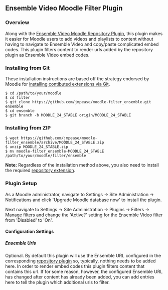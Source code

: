 ## Ensemble Video Moodle Filter Plugin

### Overview

Along with the [Ensemble Video Moodle Repository Plugin](https://github.com/jmpease/moodle-repository_ensemble), this plugin
makes it easier for Moodle users to add videos and playlists to content without
having to navigate to Ensemble Video and copy/paste complicated embed codes.  This
plugin filters content to render urls added by the repository plugin as Ensemble Video
embed codes.

### Installing from Git

These installation instructions are based off the strategy endorsed by Moodle
for [installing contibuted extensions via Git](http://docs.moodle.org/24/en/Git_for_Administrators#Installing_a_contributed_extension_from_its_Git_repository).

    $ cd /path/to/your/moodle
    $ cd filter
    $ git clone https://github.com/jmpease/moodle-filter_ensemble.git ensemble
    $ cd ensemble
    $ git branch -b MOODLE_24_STABLE origin/MOODLE_24_STABLE


### Installing from ZIP

    $ wget https://github.com/jmpease/moodle-filter_ensemble/archive/MOODLE_24_STABLE.zip
    $ unzip MOODLE_24_STABLE.zip
    $ mv moodle-filter_ensemble-MOODLE_24_STABLE /path/to/your/moodle/filter/ensemble


**Note:** Regardless of the installation method above, you also need to install the required [repository extension](https://github.com/jmpease/moodle-repository_ensemble).


### Plugin Setup

As a Moodle administrator, navigate to Settings -> Site Administration -> Notifications
and click 'Upgrade Moodle database now' to install the plugin.

Next navigate to Settings -> Site Administration -> Plugins -> Filters -> Manage filters
and change the 'Active?' setting for the Ensemble Video filter from 'Disabled' to 'On'.

#### Configuration Settings

##### Ensemble Urls

Optional.  By default this plugin will use the Ensemble URL configured in the corresponding
[repository plugin](https://github.com/jmpease/moodle-repository_ensemble) so, typically,
nothing needs to be added here.  In order to render embed codes this plugin filters content
that contains this url.  If for some reason, however, the configured Ensemble URL has changed
after content has already been added, you can add entries here to tell the plugin which
additional urls to filter.

